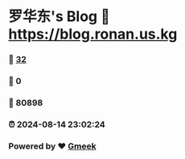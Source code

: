 # 罗华东's Blog :link: https://blog.ronan.us.kg 
### :page_facing_up: [32](https://blog.ronan.us.kg/tag.html) 
### :speech_balloon: 0 
### :hibiscus: 80898 
### :alarm_clock: 2024-08-14 23:02:24 
### Powered by :heart: [Gmeek](https://github.com/Meekdai/Gmeek)
